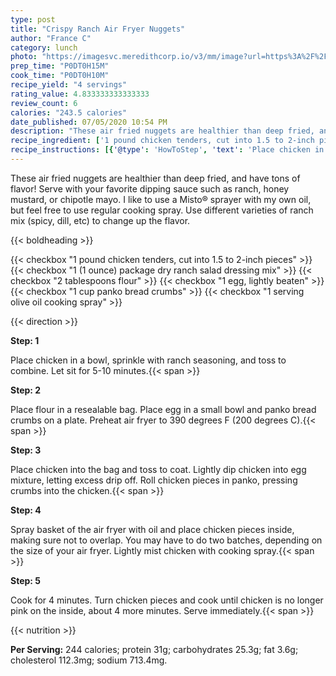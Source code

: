 ```yaml
---
type: post
title: "Crispy Ranch Air Fryer Nuggets"
author: "France C"
category: lunch
photo: "https://imagesvc.meredithcorp.io/v3/mm/image?url=https%3A%2F%2Fimages.media-allrecipes.com%2Fuserphotos%2F6427090.jpg"
prep_time: "P0DT0H15M"
cook_time: "P0DT0H10M"
recipe_yield: "4 servings"
rating_value: 4.833333333333333
review_count: 6
calories: "243.5 calories"
date_published: 07/05/2020 10:54 PM
description: "These air fried nuggets are healthier than deep fried, and have tons of flavor! Serve with your favorite dipping sauce such as ranch, honey mustard, or chipotle mayo. I like to use a Misto® sprayer with my own oil, but feel free to use regular cooking spray. Use different varieties of ranch mix (spicy, dill, etc) to change up the flavor."
recipe_ingredient: ['1 pound chicken tenders, cut into 1.5 to 2-inch pieces', '1 (1 ounce) package dry ranch salad dressing mix', '2 tablespoons flour', '1 egg, lightly beaten', '1 cup panko bread crumbs', '1  serving olive oil cooking spray']
recipe_instructions: [{'@type': 'HowToStep', 'text': 'Place chicken in a bowl, sprinkle with ranch seasoning, and toss to combine. Let sit for 5-10 minutes.\n'}, {'@type': 'HowToStep', 'text': 'Place flour in a resealable bag. Place egg in a small bowl and panko bread crumbs on a plate. Preheat air fryer to 390 degrees F (200 degrees C).\n'}, {'@type': 'HowToStep', 'text': 'Place chicken into the bag and toss to coat. Lightly dip chicken into egg mixture, letting excess drip off. Roll chicken pieces in panko, pressing crumbs into the chicken.\n'}, {'@type': 'HowToStep', 'text': 'Spray basket of the air fryer with oil and place chicken pieces inside, making sure not to overlap. You may have to do two batches, depending on the size of your air fryer. Lightly mist chicken with cooking spray.\n'}, {'@type': 'HowToStep', 'text': 'Cook for 4 minutes. Turn chicken pieces and cook until chicken is no longer pink on the inside, about 4 more minutes. Serve immediately.\n'}]
---
```


These air fried nuggets are healthier than deep fried, and have tons of flavor! Serve with your favorite dipping sauce such as ranch, honey mustard, or chipotle mayo. I like to use a Misto® sprayer with my own oil, but feel free to use regular cooking spray. Use different varieties of ranch mix (spicy, dill, etc) to change up the flavor. 

{{< boldheading >}}

{{< checkbox "1 pound chicken tenders, cut into 1.5 to 2-inch pieces" >}}
{{< checkbox "1 (1 ounce) package dry ranch salad dressing mix" >}}
{{< checkbox "2 tablespoons flour" >}}
{{< checkbox "1  egg, lightly beaten" >}}
{{< checkbox "1 cup panko bread crumbs" >}}
{{< checkbox "1  serving olive oil cooking spray" >}}


{{< direction >}}

**Step: 1**

Place chicken in a bowl, sprinkle with ranch seasoning, and toss to combine. Let sit for 5-10 minutes.{{< span >}}

**Step: 2**

Place flour in a resealable bag. Place egg in a small bowl and panko bread crumbs on a plate. Preheat air fryer to 390 degrees F (200 degrees C).{{< span >}}

**Step: 3**

Place chicken into the bag and toss to coat. Lightly dip chicken into egg mixture, letting excess drip off. Roll chicken pieces in panko, pressing crumbs into the chicken.{{< span >}}

**Step: 4**

Spray basket of the air fryer with oil and place chicken pieces inside, making sure not to overlap. You may have to do two batches, depending on the size of your air fryer. Lightly mist chicken with cooking spray.{{< span >}}

**Step: 5**

Cook for 4 minutes. Turn chicken pieces and cook until chicken is no longer pink on the inside, about 4 more minutes. Serve immediately.{{< span >}}

{{< nutrition >}}

**Per Serving:** 244 calories; protein 31g; carbohydrates 25.3g; fat 3.6g; cholesterol 112.3mg; sodium 713.4mg.
